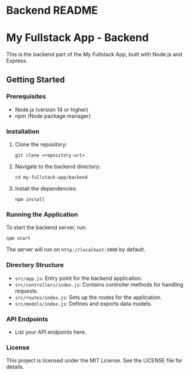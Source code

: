 # Backend README

# My Fullstack App - Backend

This is the backend part of the My Fullstack App, built with Node.js and Express. 

## Getting Started

### Prerequisites

- Node.js (version 14 or higher)
- npm (Node package manager)

### Installation

1. Clone the repository:
   ```
   git clone <repository-url>
   ```
2. Navigate to the backend directory:
   ```
   cd my-fullstack-app/backend
   ```
3. Install the dependencies:
   ```
   npm install
   ```

### Running the Application

To start the backend server, run:
```
npm start
```

The server will run on `http://localhost:5000` by default.

### Directory Structure

- `src/app.js`: Entry point for the backend application.
- `src/controllers/index.js`: Contains controller methods for handling requests.
- `src/routes/index.js`: Sets up the routes for the application.
- `src/models/index.js`: Defines and exports data models.

### API Endpoints

- List your API endpoints here.

### License

This project is licensed under the MIT License. See the LICENSE file for details.